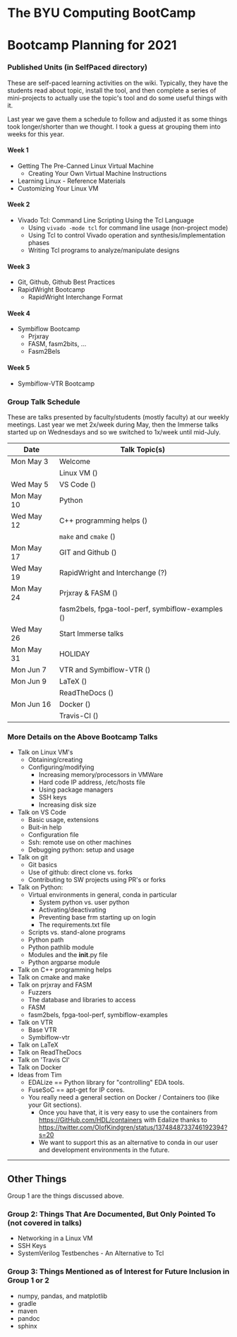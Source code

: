 # The BYU Computing BootCamp

# Bootcamp Planning for 2021

### Published Units (in SelfPaced directory)
These are self-paced learning activities on the wiki.  Typically, they have the students read about topic, install the tool, and then complete a series of mini-projects to actually use the topic's tool and do some useful things with it.

Last year we gave them a schedule to follow and adjusted it as some things took longer/shorter than we thought.  I took a guess at grouping them into weeks for this year.

#### Week 1
- Getting The Pre-Canned Linux Virtual Machine
    - Creating Your Own Virtual Machine Instructions
- Learning Linux - Reference Materials
- Customizing Your Linux VM

#### Week 2
- Vivado Tcl: Command Line Scripting Using the Tcl Language
    - Using `vivado -mode tcl` for command line usage (non-project mode)
    - Using Tcl to control Vivado operation and synthesis/implementation phases
    - Writing Tcl programs to analyze/manipulate designs

#### Week 3
- Git, Github, Github Best Practices
- RapidWright Bootcamp
    - RapidWright Interchange Format

#### Week 4
- Symbiflow Bootcamp
    - Prjxray
    - FASM, fasm2bits, ...
    - Fasm2Bels

#### Week 5
- Symbiflow-VTR Bootcamp

### Group Talk Schedule
These are talks presented by faculty/students (mostly faculty) at our weekly meetings.  Last year we met 2x/week during May, then the Immerse talks started up on Wednesdays and so we switched to 1x/week until mid-July.

| Date | Talk Topic(s) |
| --- | ---  |
| Mon May 3  | Welcome |
|            | Linux VM () 
| Wed May 5  | VS Code ()
| Mon May 10 | Python 
| Wed May 12 | C++ programming helps ()
|            | `make` and `cmake` () 
| Mon May 17 | GIT and Github () 
| Wed May 19 | RapidWright and Interchange (?) 
| Mon May 24 | Prjxray & FASM ()
|            | fasm2bels, fpga-tool-perf, symbiflow-examples ()
| Wed May 26 | Start Immerse talks 
| Mon May 31 | HOLIDAY
| Mon Jun 7  | VTR and Symbiflow-VTR () 
| Mon Jun 9  | LaTeX ()
|            | ReadTheDocs ()
| Mon Jun 16 | Docker ()
|            | Travis-CI ()


### More Details on the Above Bootcamp Talks
- Talk on Linux VM's
    - Obtaining/creating
    - Configuring/modifying
        - Increasing memory/processors in VMWare
        - Hard code IP address, /etc/hosts file
        - Using package managers
        - SSH keys
        - Increasing disk size
- Talk on VS Code
    - Basic usage, extensions
    - Buit-in help
    - Configuration file
    - Ssh:  remote use on other machines
    - Debugging python: setup and usage
- Talk on git
    - Git basics
    - Use of github: direct clone vs. forks
    - Contributing to SW projects using PR's or forks
- Talk on Python: 
    - Virtual environments in general, conda in particular
        - System python vs. user python
        - Activating/deactivating
        - Preventing base frm starting up on login
        - The requirements.txt file
    - Scripts vs. stand-alone programs
    - Python path
    - Python pathlib module
    - Modules and the __init__.py file
    - Python argparse module
- Talk on C++ programming helps
- Talk on cmake and make
- Talk on prjxray and FASM
    - Fuzzers
    - The database and libraries to access
    - FASM
    - fasm2bels, fpga-tool-perf, symbiflow-examples
- Talk on VTR
    - Base VTR
    - Symbiflow-vtr
- Talk on LaTeX
- Talk on ReadTheDocs
- Talk on 'Travis CI'
- Talk on Docker
- Ideas from Tim
  - EDALize == Python library for "controlling" EDA tools.
  - FuseSoC == apt-get for IP cores.
  - You really need a general section on Docker / Containers too (like your Git sections).
    - Once you have that, it is very easy to use the containers from https://GitHub.com/HDL/containers with Edalize thanks to https://twitter.com/OlofKindgren/status/1374848733746192394?s=20
    - We want to support this as an alternative to conda in our user and development environments in the future.


---
## Other Things
Group 1 are the things discussed above.

### Group 2: Things That Are Documented, But Only Pointed To (not covered in talks)
- Networking in a Linux VM
- SSH Keys
- SystemVerilog Testbenches - An Alternative to Tcl

### Group 3: Things Mentioned as of Interest for Future Inclusion in Group 1 or 2
- numpy, pandas, and matplotlib
- gradle
- maven
- pandoc
- sphinx

